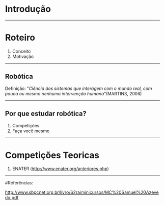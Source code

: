 <!--
  backdrop: introduction
-->

# Introdução
---
# Roteiro

1. Conceito
1. Motivação

---

## Robótica

Definição: "_Ciência dos sistemas que interagem com o mundo real, com pouca ou mesmo nenhuma intervenção humana_"(MARTINS, 2006)

---

## Por que estudar robótica?

1. Competições
1. Faça você mesmo

---
# Competições Teoricas

1. ENATER (http://www.enater.org/anteriores.php)

---
#Referências:

http://www.sbpcnet.org.br/livro/62ra/minicursos/MC%20Samuel%20Azevedo.pdf
